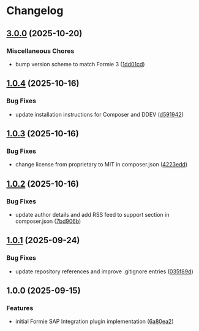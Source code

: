 # Changelog

## [3.0.0](https://github.com/LindemannRock/craft-formie-sap-integration/compare/v1.0.4...v3.0.0) (2025-10-20)


### Miscellaneous Chores

* bump version scheme to match Formie 3 ([1dd01cd](https://github.com/LindemannRock/craft-formie-sap-integration/commit/1dd01cd3750126d9ca5ad37dc81a0ccb3df24f00))

## [1.0.4](https://github.com/LindemannRock/craft-formie-sap-integration/compare/v1.0.3...v1.0.4) (2025-10-16)


### Bug Fixes

* update installation instructions for Composer and DDEV ([d591942](https://github.com/LindemannRock/craft-formie-sap-integration/commit/d591942642f8d6161efd8b228aa7704feea58819))

## [1.0.3](https://github.com/LindemannRock/craft-formie-sap-integration/compare/v1.0.2...v1.0.3) (2025-10-16)


### Bug Fixes

* change license from proprietary to MIT in composer.json ([4223edd](https://github.com/LindemannRock/craft-formie-sap-integration/commit/4223edd75ca9ee4ec7c383e5bce25cefcfe08d4f))

## [1.0.2](https://github.com/LindemannRock/craft-formie-sap-integration/compare/v1.0.1...v1.0.2) (2025-10-16)


### Bug Fixes

* update author details and add RSS feed to support section in composer.json ([7bd906b](https://github.com/LindemannRock/craft-formie-sap-integration/commit/7bd906b17844e25e30761a1a58090f4e95680c6c))

## [1.0.1](https://github.com/LindemannRock/craft-formie-sap-integration/compare/v1.0.0...v1.0.1) (2025-09-24)


### Bug Fixes

* update repository references and improve .gitignore entries ([035f89d](https://github.com/LindemannRock/craft-formie-sap-integration/commit/035f89dfab0c090db24336713609e710fa241854))

## 1.0.0 (2025-09-15)


### Features

* initial Formie SAP Integration plugin implementation ([6a80ea2](https://github.com/LindemannRock/formie-sap-integration/commit/6a80ea20abbb7fcd63a214c434b4703aea5d04f6))
